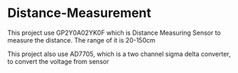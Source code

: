 
# Distance-Measurement

This project use GP2Y0A02YK0F which is Distance Measuring Sensor to measure the distance.
The range of it is 20-150cm

This project also use AD7705, which is a two channel sigma delta converter, to convert the voltage from sensor

